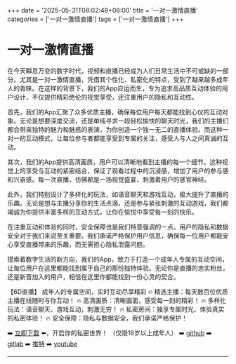 +++
date = '2025-05-31T08:02:48+08:00'
title = '一对一激情直播'
categories = ['一对一激情直播']
tags = ['一对一激情直播']
+++

# 一对一激情直播

在今天瞬息万变的数字时代，视频和直播已经成为人们日常生活中不可或缺的一部分。尤其是一对一激情直播，凭借其个性化、私密化的特点，受到了越来越多成年人的青睐。在这样的背景下，我们的App应运而生，专为追求高品质互动体验的用户设计，不仅提供精彩绝伦的视觉享受，还注重用户的隐私和互动性。

首先，我们的App汇聚了众多优质主播，确保每位用户每天都能找到心仪的互动对象。无论是想要深度交流，还是单纯寻求一段轻松愉快的聊天时光，我们的主播们都会带来独特的魅力和魅惑的表演，为你创造一个独一无二的直播体验。而这种一对一的互动模式，让每位参与者都能享受到专属的关注，感受人与人之间真诚的互动。

其次，我们的App提供高清画质，用户可以清晰地看到主播的每一个细节。这种视觉上的享受与互动的紧密结合，保证了观看过程中的沉浸感，增加了用户的参与感和兴奋感。每一次直播，仿佛都是一场视觉盛宴，刺激着用户的感官神经。

此外，我们特别设计了多样化的玩法，如语音聊天和游戏互动，极大提升了直播的乐趣。无论是想与主播分享你的生活点滴，还是参与紧张刺激的互动游戏，我们都竭诚为你提供丰富多样的互动方式，让你在愉悦中享受每一刻的快乐。

在注重互动和体验的同时，安全保障也是我们特意强调的一点。用户的隐私和数据安全对于我们来说至关重要。我们承诺严格保护用户信息，确保每一位用户都能安心享受直播带来的乐趣，而无需担心隐私泄露问题。

摸索着数字生活的新方向，我们的App，致力于打造一个成年人专属的互动空间，让每位用户在这里都能找到属于自己的那份独特体验。无论你是直播的忠实粉丝，还是新晋加入的用户，相信在这里你都能找到一份心灵的契合。

【6D直播】
成年人的专属空间，实时互动尽享精彩
🔥 精选主播：每天数百位优质主播在线随时与你互动！
🔥 高清画质：清晰画面，感受每一刻的精彩！
🔥 多样化玩法：语音聊天、游戏互动，刺激无穷！
🔥 私密房间：独享专属时光，体验真实的私密体验！
🔥 安全保障：隐私与数据安全，我们承诺严格保护！

➡️ [立即下载](https://down123.s3.ap-east-1.amazonaws.com/down/down.html?channelCode=blog) ⬅️，开启你的私密世界！
（仅限18岁以上成年人）
➡️ [github](https://aldult-live.github.io/)
➡️ [gitlab](https://seo-09598d.gitlab.io/)
➡️ [推特](https://x.com/wegame33)
➡️ [youtube](https://www.youtube.com/@6Dlive)

---
